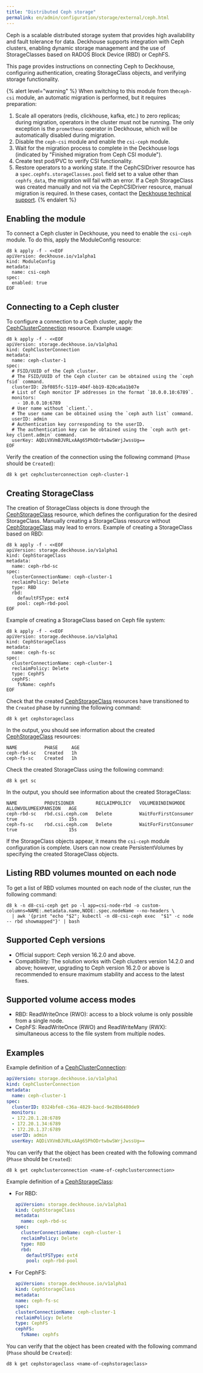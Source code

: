 ```yaml
---
title: "Distributed Ceph storage"
permalink: en/admin/configuration/storage/external/ceph.html
---
```


Ceph is a scalable distributed storage system that provides high availability and fault tolerance for data. Deckhouse supports integration with Ceph clusters, enabling dynamic storage management and the use of StorageClasses based on RADOS Block Device (RBD) or CephFS.

This page provides instructions on connecting Ceph to Deckhouse, configuring authentication, creating StorageClass objects, and verifying storage functionality.

{% alert level="warning" %}
When switching to this module from the`ceph-csi` module, an automatic migration is performed, but it requires preparation:

1. Scale all operators (redis, clickhouse, kafka, etc.) to zero replicas; during migration, operators in the cluster must not be running. The only exception is the `prometheus` operator in Deckhouse, which will be automatically disabled during migration.
1. Disable the `ceph-csi` module and enable the `csi-ceph` module.
1. Wait for the migration process to complete in the Deckhouse logs (indicated by "Finished migration from Ceph CSI module").
1. Create test pod/PVC to verify CSI functionality.
1. Restore operators to a working state.
   If the CephCSIDriver resource has a `spec.cephfs.storageClasses.pool` field set to a value other than `cephfs_data`, the migration will fail with an error.
   If a Ceph StorageClass was created manually and not via the CephCSIDriver resource, manual migration is required.
   In these cases, contact the [Deckhouse technical support](/tech-support/).
{% endalert %}

## Enabling the module

To connect a Ceph cluster in Deckhouse, you need to enable the `csi-ceph` module. To do this, apply the ModuleConfig resource:

```shell
d8 k apply -f - <<EOF
apiVersion: deckhouse.io/v1alpha1
kind: ModuleConfig
metadata:
  name: csi-ceph
spec:
  enabled: true
EOF
```

## Connecting to a Ceph cluster

To configure a connection to a Ceph cluster, apply the [CephClusterConnection](/modules/csi-ceph/cr.html#cephclusterconnection) resource. Example usage:

```shell
d8 k apply -f - <<EOF
apiVersion: storage.deckhouse.io/v1alpha1
kind: CephClusterConnection
metadata:
  name: ceph-cluster-1
spec:
  # FSID/UUID of the Ceph cluster.
  # The FSID/UUID of the Ceph cluster can be obtained using the `ceph fsid` command.
  clusterID: 2bf085fc-5119-404f-bb19-820ca6a1b07e
  # List of Ceph monitor IP addresses in the format `10.0.0.10:6789`.
  monitors:
    - 10.0.0.10:6789
  # User name without `client.`.
  # The user name can be obtained using the `ceph auth list` command.
  userID: admin
  # Authentication key corresponding to the userID.
  # The authentication key can be obtained using the `ceph auth get-key client.admin` command.
  userKey: AQDiVXVmBJVRLxAAg65PhODrtwbwSWrjJwssUg==
EOF
```

Verify the creation of the connection using the following command (`Phase` should be `Created`):

```shell
d8 k get cephclusterconnection ceph-cluster-1
```

## Creating StorageClass

The creation of StorageClass objects is done through the [CephStorageClass](/modules/csi-ceph/cr.html#cephstorageclass) resource, which defines the configuration for the desired StorageClass. Manually creating a StorageClass resource without [CephStorageClass](/modules/csi-ceph/cr.html#cephstorageclass) may lead to errors. Example of creating a StorageClass based on RBD:

```shell
d8 k apply -f - <<EOF
apiVersion: storage.deckhouse.io/v1alpha1
kind: CephStorageClass
metadata:
  name: ceph-rbd-sc
spec:
  clusterConnectionName: ceph-cluster-1
  reclaimPolicy: Delete
  type: RBD
  rbd:
    defaultFSType: ext4
    pool: ceph-rbd-pool
EOF
```

Example of creating a StorageClass based on Ceph file system:

```shell
d8 k apply -f - <<EOF
apiVersion: storage.deckhouse.io/v1alpha1
kind: CephStorageClass
metadata:
  name: ceph-fs-sc
spec:
  clusterConnectionName: ceph-cluster-1
  reclaimPolicy: Delete
  type: CephFS
  cephFS:
    fsName: cephfs
EOF
```

Check that the created [CephStorageClass](/modules/csi-ceph/cr.html#cephstorageclass) resources have transitioned to the `Created` phase by running the following command:

```shell
d8 k get cephstorageclass
```

In the output, you should see information about the created [CephStorageClass](/modules/csi-ceph/cr.html#cephstorageclass) resources:

```console
NAME          PHASE     AGE
ceph-rbd-sc   Created   1h
ceph-fs-sc    Created   1h
```

Check the created StorageClass using the following command:

```shell
d8 k get sc
```

In the output, you should see information about the created StorageClass:

```console
NAME          PROVISIONER        RECLAIMPOLICY   VOLUMEBINDINGMODE      ALLOWVOLUMEEXPANSION   AGE
ceph-rbd-sc   rbd.csi.ceph.com   Delete          WaitForFirstConsumer   true                   15s
ceph-fs-sc    rbd.csi.ceph.com   Delete          WaitForFirstConsumer   true                   15s
```

If the StorageClass objects appear, it means the `csi-ceph` module configuration is complete. Users can now create PersistentVolumes by specifying the created StorageClass objects.

## Listing RBD volumes mounted on each node

To get a list of RBD volumes mounted on each node of the cluster, run the following command:

```shell
d8 k -n d8-csi-ceph get po -l app=csi-node-rbd -o custom-columns=NAME:.metadata.name,NODE:.spec.nodeName --no-headers \
  | awk '{print "echo "$2"; kubectl -n d8-csi-ceph exec  "$1" -c node -- rbd showmapped"}' | bash
```

## Supported Ceph versions

- Official support: Ceph version 16.2.0 and above.
- Compatibility: The solution works with Ceph clusters version 14.2.0 and above; however, upgrading to Ceph version 16.2.0 or above is recommended to ensure maximum stability and access to the latest fixes.

## Supported volume access modes

- RBD: ReadWriteOnce (RWO): access to a block volume is only possible from a single node.
- CephFS: ReadWriteOnce (RWO) and ReadWriteMany (RWX): simultaneous access to the file system from multiple nodes.

## Examples

Example definition of a [CephClusterConnection](/modules/csi-ceph/cr.html#cephclusterconnection):

```yaml
apiVersion: storage.deckhouse.io/v1alpha1
kind: CephClusterConnection
metadata:
  name: ceph-cluster-1
spec:
  clusterID: 0324bfe8-c36a-4829-bacd-9e28b6480de9
  monitors:
  - 172.20.1.28:6789
  - 172.20.1.34:6789
  - 172.20.1.37:6789
  userID: admin
  userKey: AQDiVXVmBJVRLxAAg65PhODrtwbwSWrjJwssUg==
```

You can verify that the object has been created with the following command (`Phase` should be `Created`):

```shell
d8 k get cephclusterconnection <name-of-cephclusterconnection>
```

Example definition of a [CephStorageClass](/modules/csi-ceph/cr.html#cephstorageclass):

- For RBD:

  ```yaml
  apiVersion: storage.deckhouse.io/v1alpha1
  kind: CephStorageClass
  metadata:
    name: ceph-rbd-sc
  spec:
    clusterConnectionName: ceph-cluster-1
    reclaimPolicy: Delete
    type: RBD
    rbd:
      defaultFSType: ext4
      pool: ceph-rbd-pool  
  ```

- For CephFS:

    ```yaml
  apiVersion: storage.deckhouse.io/v1alpha1
  kind: CephStorageClass
  metadata:
    name: ceph-fs-sc
  spec:
    clusterConnectionName: ceph-cluster-1
    reclaimPolicy: Delete
    type: CephFS
    cephFS:
      fsName: cephfs
  ```

You can verify that the object has been created with the following command (`Phase` should be `Created`):

```shell
d8 k get cephstorageclass <name-of-cephstorageclass>
```
